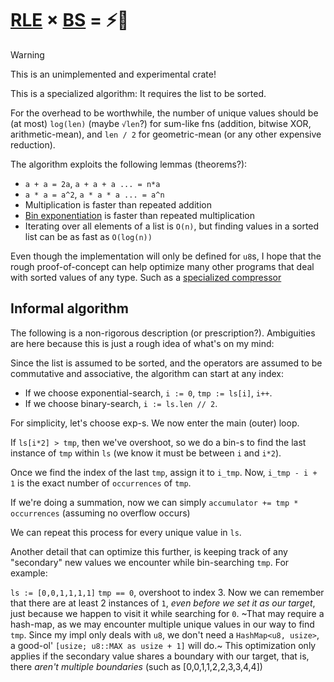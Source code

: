 # [RLE](https://en.wikipedia.org/wiki/Run-length_encoding) × [BS](https://en.wikipedia.org/wiki/Binary_search) = ⚡🚀

> [!warning]
> This is an unimplemented and experimental crate!

This is a specialized algorithm: It requires the list to be sorted.

For the overhead to be worthwhile, the number of unique values should be (at most) `log(len)` (maybe `√len`?) for sum-like fns (addition, bitwise XOR, arithmetic-mean), and `len / 2` for geometric-mean (or any other expensive reduction).

The algorithm exploits the following lemmas (theorems?):
- `a + a = 2a`, `a + a + a ... = n*a`
- `a * a = a^2`, `a * a * a ... = a^n`
- Multiplication is faster than repeated addition
- [Bin exponentiation](https://en.wikipedia.org/wiki/Exponentiation_by_squaring) is faster than repeated multiplication
- Iterating over all elements of a list is `O(n)`, but finding values in a sorted list can be as fast as `O(log(n))`

Even though the implementation will only be defined for `u8`s, I hope that the rough proof-of-concept can help optimize many other programs that deal with sorted values of any type. Such as a [specialized compressor](https://discord.com/channels/244230771232079873/504289362880495616/1284115409146220657)

## Informal algorithm
The following is a non-rigorous description (or prescription?). Ambiguities are here because this is just a rough idea of what's on my mind:

Since the list is assumed to be sorted, and the operators are assumed to be commutative and associative, the algorithm can start at any index:
- If we choose exponential-search, `i := 0`, `tmp := ls[i]`, `i++`.
- If we choose binary-search, `i := ls.len // 2`.

For simplicity, let's choose exp-s. We now enter the main (outer) loop.

If `ls[i*2] > tmp`, then we've overshoot, so we do a bin-s to find the last instance of `tmp` within `ls` (we know it must be between `i` and `i*2`).

Once we find the index of the last `tmp`, assign it to `i_tmp`. Now, `i_tmp - i + 1` is the exact number of `occurrences` of `tmp`.

If we're doing a summation, now we can simply `accumulator += tmp * occurrences` (assuming no overflow occurs)

We can repeat this process for every unique value in `ls`.

Another detail that can optimize this further, is keeping track of any "secondary" new values we encounter while bin-searching `tmp`. For example:

`ls := [0,0,1,1,1,1]`
`tmp == 0`, overshoot to index 3. Now we can remember that there are at least 2 instances of `1`, _even before we set it as our target_, just because we happen to visit it while searching for `0`. ~That may require a hash-map, as we may encounter multiple unique values in our way to find `tmp`. Since my impl only deals with `u8`, we don't need a `HashMap<u8, usize>`, a good-ol' `[usize; u8::MAX as usize + 1]` will do.~ This optimization only applies if the secondary value shares a boundary with our target, that is, there _aren't multiple boundaries_ (such as \[0,0,1,1,2,2,3,3,4,4])
